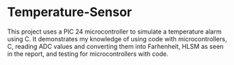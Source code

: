 # Temperature-Sensor
This project uses a PIC 24 microcontroller to simulate a temperature alarm using C. It demonstrates my knowledge of using code with microcontrollers, C, reading ADC values and converting them into Farhenheit, HLSM as seen in the report, and testing for microcontrollers with code. 

